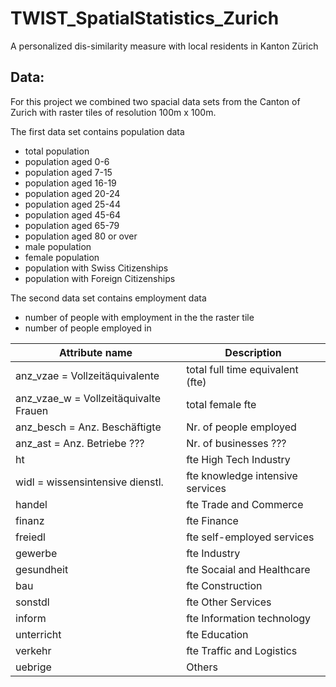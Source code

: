 # TWIST_SpatialStatistics_Zurich

A personalized dis-similarity measure with local residents in Kanton Zürich

## Data:
For this project we combined two spacial data sets from the Canton of Zurich with raster tiles of resolution 100m x 100m. 

The first data set contains population data

- total population
- population aged 0-6
- population aged 7-15
- population aged 16-19
- population aged 20-24
- population aged 25-44
- population aged 45-64
- population aged 65-79
- population aged 80 or over
- male population
- female population
- population with Swiss Citizenships
- population with Foreign Citizenships

The second data set contains employment data

- number of people with employment in the the raster tile
- number of people employed in

| Attribute name     | Description    | 
| ------------- |-------------| 
| anz_vzae = Vollzeitäquivalente | total full time equivalent (fte) |
| anz_vzae_w = Vollzeitäquivalte Frauen | total female fte |
| anz_besch = Anz. Beschäftigte	| Nr. of people employed |
| anz_ast	= Anz. Betriebe ??? | Nr. of businesses ??? | 
| ht | fte High Tech Industry |
| widl = wissensintensive dienstl.| fte knowledge intensive services |
| handel | fte Trade and Commerce |
| finanz | fte Finance |
| freiedl | fte self-employed services |
| gewerbe	| fte Industry |
| gesundheit | fte Socaial and Healthcare |
| bau	| fte Construction |
| sonstdl	| fte Other Services |
| inform | fte Information technology |
| unterricht | fte Education |
| verkehr	| fte Traffic  and Logistics |
| uebrige	| Others |
